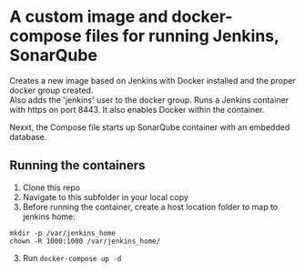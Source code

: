 # A custom image and docker-compose files for running Jenkins, SonarQube

Creates a new image based on Jenkins with Docker installed and the proper docker group created.  
Also adds the 'jenkins' user to the docker group.
Runs a Jenkins container with https on port 8443.
It also enables Docker within the container.

Nexxt, the Compose file starts up SonarQube container with an embedded database.

## Running the containers
1) Clone this repo
2) Navigate to this subfolder in your local copy
3) Before running the container, create a host location folder to map to jenkins home:
```
mkdir -p /var/jenkins_home
chown -R 1000:1000 /var/jenkins_home/
```
3) Run ```docker-compose up -d```